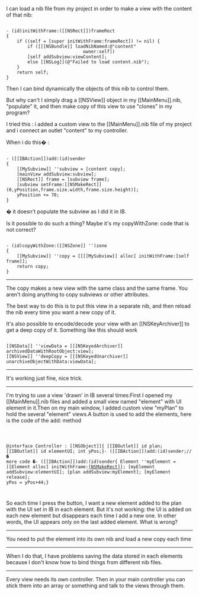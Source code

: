 I can load a nib file from my project in order to make a view with the content of that nib:

<code>
- (id)initWithFrame:([[NSRect]])frameRect
{
	if ((self = [super initWithFrame:frameRect]) != nil) {
		if ([[[NSBundle]] loadNibNamed:@"content"
							 owner:self])
		[self addSubview:viewContent];
		else [[NSLog]](@"Failed to load content.nib");
	}
	return self;
}
</code>

Then I can bind dynamically the objects of this nib to control them.

But why can't I simply drag a [[NSView]] object in my [[MainMenu]].nib, "populate" it, and then make copy of this view to use "clones" in my program?

I tried this : i added a custom view to the [[MainMenu]].nib file of my project and i connect an outlet "content" to my controller.

When i do this� :

<code>
- ([[IBAction]])add:(id)sender
{
	[[MySubview]] ''subview = [content copy];
	[mainView addSubview:subview];
	[[NSRect]] frame = [subview frame];
	[subview setFrame:[[NSMakeRect]](0,yPosition,frame.size.width,frame.size.height)];
	yPosition += 70;
}
</code>

� it doesn't populate the subview as I did it in IB.

Is it possible to do such a thing? Maybe it's my copyWithZone: code that is not correct?

<code>
- (id)copyWithZone:([[NSZone]] '')zone
{
	[[MySubview]] ''copy = [[[[MySubview]] alloc] initWithFrame:[self frame]];
	return copy;
}
</code>

----

The copy makes a new view with the same class and the same frame. You aren't doing anything to copy subviews or other attributes.

The best way to do this is to put this view in a separate nib, and then reload the nib every time you want a new copy of it.

It's also possible to encode/decode your view with an [[NSKeyArchiver]] to get a deep copy of it. Something like this should work

<code>
[[NSData]] ''viewData = [[[NSKeyedArchiver]] archivedDataWithRootObject:view];
[[NSView]] ''deepCopy = [[[NSKeyedUnarchiver]] unarchiveObjectWithData:viewData];
</code>

----

It's working just fine, nice trick.

----

I'm trying to use a view 'drawn' in IB several times:First I opened my [[MainMenu]].nib files and added a small view named "element" with UI element in it.Then on my main window, I added custom view "myPlan" to hold the several "element" views.A button is used to add the elements, here is the code of the add: method

<code>

@interface Controller : [[NSObject]]{    [[IBOutlet]] id plan;    [[IBOutlet]] id elementUI;    int yPos;}- ([[IBAction]])add:(id)sender;//� more code �- ([[IBAction]])add:(id)sender{	Element ''myElement = [[Element alloc] initWithFrame:[[NSMakeRect]](0,yPos,244,43)];	[myElement addSubview:elementUI];	[plan addSubview:myElement];	[myElement release];	yPos = yPos+44;}

</code>

So each time I press the button, I want a new element added to the plan with the UI set in IB in each element. But it's not working: the UI is added on each new element but disappears each time I add a new one. In other words, the UI appears only on the last added element. What is wrong? 

----

You need to put the element into its own nib and load a new copy each time 

----

When I do that, I have problems saving the data stored in each elements because I don't know how to bind things from different nib files.

----

Every view needs its own controller. Then in your main controller you can stick them into an array or something and talk to the views through them.